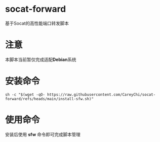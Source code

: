 # socat-forward
基于Socat的高性能端口转发脚本

# 注意
本脚本当前暂仅完成适配**Debian**系统

# 安装命令
`sh -c "$(wget -qO- https://raw.githubusercontent.com/CareyChi/socat-forward/refs/heads/main/install-sfw.sh)"`

# 使用命令
安装后使用 **sfw** 命令即可完成脚本管理
